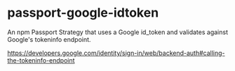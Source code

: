 # passport-google-idtoken
An npm Passport Strategy that uses a Google id_token and validates against Google's tokeninfo endpoint.

https://developers.google.com/identity/sign-in/web/backend-auth#calling-the-tokeninfo-endpoint
